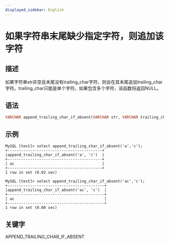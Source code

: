 ```yaml
---
displayed_sidebar: English
---
```


# 如果字符串末尾缺少指定字符，则追加该字符

## 描述

如果字符串str非空且末尾没有trailing_char字符，则会在其末尾追加trailing_char字符。trailing_char只能是单个字符。如果包含多个字符，该函数将返回NULL。

## 语法

```Haskell
VARCHAR append_trailing_char_if_absent(VARCHAR str, VARCHAR trailing_char)
```

## 示例

```Plain
MySQL [test]> select append_trailing_char_if_absent('a','c');
+------------------------------------------+
|append_trailing_char_if_absent('a', 'c')  |
+------------------------------------------+
| ac                                       |
+------------------------------------------+
1 row in set (0.02 sec)

MySQL [test]> select append_trailing_char_if_absent('ac','c');
+-------------------------------------------+
|append_trailing_char_if_absent('ac', 'c')  |
+-------------------------------------------+
| ac                                        |
+-------------------------------------------+
1 row in set (0.00 sec)
```

## 关键字

APPEND_TRAILING_CHAR_IF_ABSENT
